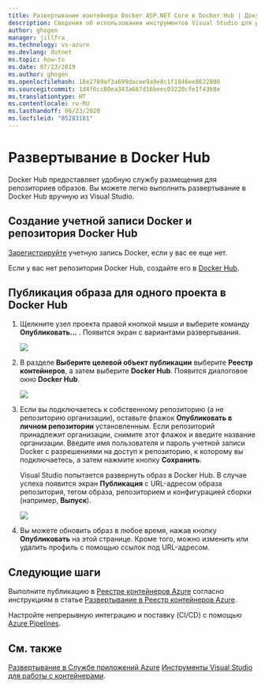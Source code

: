 ```yaml
---
title: Развертывание контейнера Docker ASP.NET Core в Docker Hub | Документация Майкрософт
description: Сведения об использовании инструментов Visual Studio для работы с контейнерами с целью развертывания веб-приложения ASP.NET Core в Docker Hub
author: ghogen
manager: jillfra
ms.technology: vs-azure
ms.devlang: dotnet
ms.topic: how-to
ms.date: 07/23/2019
ms.author: ghogen
ms.openlocfilehash: 18e2789af3a699dacee9a9e8c1f1846ee8622800
ms.sourcegitcommit: 1d4f6cc80ea343a667d16beec03220cfe1f43b8e
ms.translationtype: HT
ms.contentlocale: ru-RU
ms.lasthandoff: 06/23/2020
ms.locfileid: "85283181"
---
```

# <a name="deploy-to-docker-hub"></a>Развертывание в Docker Hub

Docker Hub предоставляет удобную службу размещения для репозиториев образов. Вы можете легко выполнить развертывание в Docker Hub вручную из Visual Studio.

## <a name="create-a-docker-account-and-docker-hub-repository"></a>Создание учетной записи Docker и репозитория Docker Hub

[Зарегистрируйте](https://hub.docker.com/signup) учетную запись Docker, если у вас ее еще нет.

Если у вас нет репозитория Docker Hub, создайте его в [Docker Hub](https://hub.docker.com/).

## <a name="publish-the-image-for-a-single-project-to-docker-hub"></a>Публикация образа для одного проекта в Docker Hub

1. Щелкните узел проекта правой кнопкой мыши и выберите команду **Опубликовать...** . Появится экран с вариантами развертывания.

   ![](media/deploy-docker-hub/container-tools-docker-hub-deploy.png)

1. В разделе **Выберите целевой объект публикации** выберите **Реестр контейнеров**, а затем выберите **Docker Hub**. Появится диалоговое окно **Docker Hub**.

   ![](media/deploy-docker-hub/container-tools-docker-hub-credentials.png)

1. Если вы подключаетесь к собственному репозиторию (а не репозиторию организации), оставьте флажок **Опубликовать в личном репозитории** установленным. Если репозиторий принадлежит организации, снимите этот флажок и введите название организации. Введите имя пользователя и пароль учетной записи Docker с разрешениями на доступ к репозиторию, к которому вы подключаетесь, а затем нажмите кнопку **Сохранить**.  

   Visual Studio попытается развернуть образ в Docker Hub.  В случае успеха появится экран **Публикация** с URL-адресом образа репозитория, тегом образа, репозиторием и конфигурацией сборки (например, **Выпуск**).

   ![](media/deploy-docker-hub/container-tools-docker-hub-finished.png)

1. Вы можете обновить образ в любое время, нажав кнопку **Опубликовать** на этой странице.  Кроме того, можно изменить или удалить профиль с помощью ссылок под URL-адресом.

## <a name="next-steps"></a>Следующие шаги

Выполните публикацию в [Реестре контейнеров Azure](/azure/container-registry/) согласно инструкциям в статье [Развертывание в Реестр контейнеров Azure](hosting-web-apps-in-docker.md).

Настройте непрерывную интеграцию и поставку (CI/CD) с помощью [Azure Pipelines](/azure/devops/pipelines/?view=azure-devops).

## <a name="see-also"></a>См. также

[Развертывание в Службе приложений Azure](deploy-app-service.md)
[Инструменты Visual Studio для работы с контейнерами](/visualstudio/containers/).